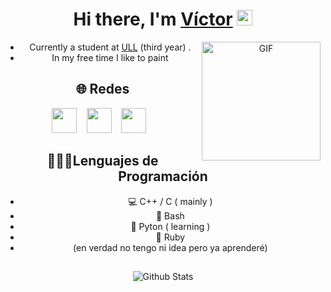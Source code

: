 <div align="center">
   <h1>Hi there, I'm <a href="https://github.com/alu0101540153">Víctor</a> <img src="https://media.giphy.com/media/hvRJCLFzcasrR4ia7z/giphy.gif" width="25px"> </h1>
  
<img align="right" alt="GIF" src="https://media.giphy.com/media/KCzzHN7Y0hlLi/giphy.gif" width="190" height="190" />
  
   - Currently a student at [ULL](https://www.ull.es/) (third year) . 
   - In my free time I like to paint

## 🌐 Redes
[<img src="https://upload.wikimedia.org/wikipedia/commons/thumb/e/e7/Instagram_logo_2016.svg/2048px-Instagram_logo_2016.svg.png" width="40" height="40">](https://www.instagram.com/victor.rgez/)  &nbsp;&nbsp;
[<img src="https://s3.getstickerpack.com/storage/uploads/sticker-pack/wuolah/tray_large.png?c7c004248031ecde29f050fb2b9eec58&d=100x100" width="40" height="40">](https://wuolah.com/profile/victor_rgez?referral=vicrgez1)  &nbsp;&nbsp;
[<img src="https://static-00.iconduck.com/assets.00/github-icon-2048x2048-eyd5tyuo.png" width="40" height="40">](https://github.com/alu0101540153)  &nbsp;&nbsp;

## 👨🏻‍💻Lenguajes de Programación
- 💻 C++ / C   ( mainly )
- 📑 Bash
- 🐍 Pyton ( learning )
- 💎 Ruby
- (en verdad no tengo ni idea pero ya aprenderé)


##
<p align="center">
        <img src="https://raw.githubusercontent.com/mayhemantt/mayhemantt/Update/svg/Bottom.svg" alt="Github Stats" />
</p>
